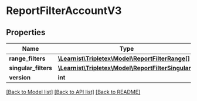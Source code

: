 # ReportFilterAccountV3

## Properties
Name | Type | Description | Notes
------------ | ------------- | ------------- | -------------
**range_filters** | [**\Learnist\Tripletex\Model\ReportFilterRange[]**](ReportFilterRange.md) |  | [optional] 
**singular_filters** | [**\Learnist\Tripletex\Model\ReportFilterSingular[]**](ReportFilterSingular.md) |  | [optional] 
**version** | **int** |  | [optional] 

[[Back to Model list]](../../README.md#documentation-for-models) [[Back to API list]](../../README.md#documentation-for-api-endpoints) [[Back to README]](../../README.md)

